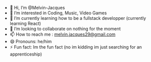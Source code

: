 - 👋 Hi, I’m @Melvin-Jacques
- 👀 I’m interested in Coding, Music, Video Games
- 🌱 I’m currently learning how to be a fullstack developper (currently learning React)
- 💞️ I’m looking to collaborate on nothing for the moment
- 📫 How to reach me : melvin.jacques29@gmail.com
- 😄 Pronouns: he/him
- ⚡ Fun fact: Im the fun fact (no im kidding im just searching for an apprenticeship)

<!---
Melvin-Jacques/Melvin-Jacques is a ✨ special ✨ repository because its `README.md` (this file) appears on your GitHub profile.
You can click the Preview link to take a look at your changes.
--->
